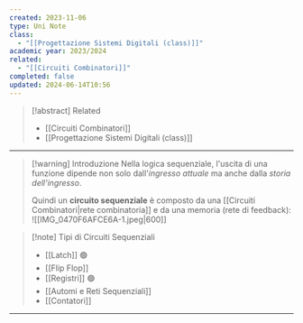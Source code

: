 ```yaml
---
created: 2023-11-06
type: Uni Note
class:
  - "[[Progettazione Sistemi Digitali (class)]]"
academic year: 2023/2024
related:
  - "[[Circuiti Combinatori]]"
completed: false
updated: 2024-06-14T10:56
---
```

>[!abstract] Related
>- [[Circuiti Combinatori]]
>- [[Progettazione Sistemi Digitali (class)]]

---

>[!warning] Introduzione
Nella logica sequenziale, l'uscita di una funzione dipende non solo dall'*ingresso attuale* ma anche dalla *storia dell'ingresso*.
>
>Quindi un **circuito sequenziale** è composto da una [[Circuiti Combinatori|rete combinatoria]] e da una memoria (rete di feedback):
>![[IMG_0470F6AFCE6A-1.jpeg|600]]


>[!note] Tipi di Circuiti Sequenziali
>- [[Latch]] 🟢
>- [[Flip Flop]]
>- [[Registri]] 🟢
>- [[Automi e Reti Sequenziali]]
>- [[Contatori]]

---

